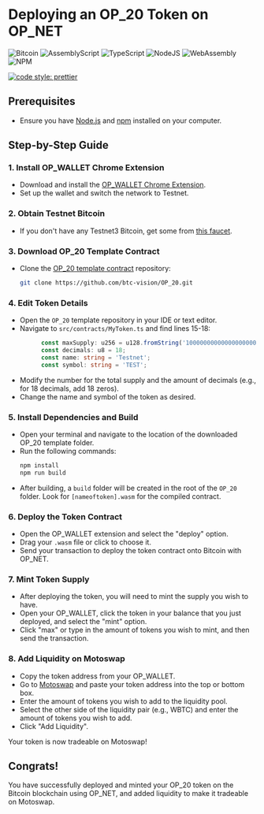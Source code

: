 # Deploying an OP_20 Token on OP_NET

![Bitcoin](https://img.shields.io/badge/Bitcoin-000?style=for-the-badge&logo=bitcoin&logoColor=white)
![AssemblyScript](https://img.shields.io/badge/assembly%20script-%23000000.svg?style=for-the-badge&logo=assemblyscript&logoColor=white)
![TypeScript](https://img.shields.io/badge/TypeScript-007ACC?style=for-the-badge&logo=typescript&logoColor=white)
![NodeJS](https://img.shields.io/badge/Node%20js-339933?style=for-the-badge&logo=nodedotjs&logoColor=white)
![WebAssembly](https://img.shields.io/badge/WebAssembly-654FF0?style=for-the-badge&logo=webassembly&logoColor=white)
![NPM](https://img.shields.io/badge/npm-CB3837?style=for-the-badge&logo=npm&logoColor=white)

[![code style: prettier](https://img.shields.io/badge/code_style-prettier-ff69b4.svg?style=flat-square)](https://github.com/prettier/prettier)

## Prerequisites

- Ensure you have [Node.js](https://nodejs.org/en/download/prebuilt-installer) and [npm](https://www.npmjs.com/) installed on your computer.

## Step-by-Step Guide

### 1. Install OP_WALLET Chrome Extension

- Download and install the [OP_WALLET Chrome Extension](https://github.com/btc-vision/opwallet/blob/master/README.md).
- Set up the wallet and switch the network to Testnet.

### 2. Obtain Testnet Bitcoin

- If you don't have any Testnet3 Bitcoin, get some from [this faucet](https://bitcoinfaucet.uo1.net/).

### 3. Download OP_20 Template Contract

- Clone the [OP_20 template contract](https://github.com/btc-vision/OP_20) repository:
  ```sh
  git clone https://github.com/btc-vision/OP_20.git
  ```

### 4. Edit Token Details

- Open the `OP_20` template repository in your IDE or text editor.
- Navigate to `src/contracts/MyToken.ts` and find lines 15-18:
  ```typescript
        const maxSupply: u256 = u128.fromString('100000000000000000000000000').toU256();
        const decimals: u8 = 18;
        const name: string = 'Testnet';
        const symbol: string = 'TEST';
  ```
- Modify the number for the total supply and the amount of decimals (e.g., for 18 decimals, add 18 zeros).
- Change the name and symbol of the token as desired.

### 5. Install Dependencies and Build

- Open your terminal and navigate to the location of the downloaded OP_20 template folder.
- Run the following commands:
  ```sh
  npm install
  npm run build
  ```
- After building, a `build` folder will be created in the root of the `OP_20` folder. Look for `[nameoftoken].wasm` for the compiled contract.

### 6. Deploy the Token Contract

- Open the OP_WALLET extension and select the "deploy" option.
- Drag your `.wasm` file or click to choose it.
- Send your transaction to deploy the token contract onto Bitcoin with OP_NET.

### 7. Mint Token Supply

- After deploying the token, you will need to mint the supply you wish to have.
- Open your OP_WALLET, click the token in your balance that you just deployed, and select the "mint" option.
- Click "max" or type in the amount of tokens you wish to mint, and then send the transaction.

### 8. Add Liquidity on Motoswap

- Copy the token address from your OP_WALLET.
- Go to [Motoswap](https://motoswap.org/pool) and paste your token address into the top or bottom box.
- Enter the amount of tokens you wish to add to the liquidity pool.
- Select the other side of the liquidity pair (e.g., WBTC) and enter the amount of tokens you wish to add.
- Click "Add Liquidity".

Your token is now tradeable on Motoswap!

## Congrats!

You have successfully deployed and minted your OP_20 token on the Bitcoin blockchain using OP_NET, and added liquidity to make it tradeable on Motoswap.
